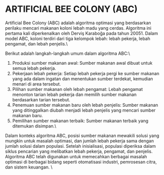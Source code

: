 # ARTIFICIAL BEE COLONY (ABC)
Artificial Bee Colony (ABC) adalah algoritma optimasi yang berdasarkan perilaku mencari makanan koloni lebah madu yang cerdas. Algoritma ini pertama kali diperkenalkan oleh Derviş Karaboğa pada tahun 20051. Dalam model ABC, koloni terdiri dari tiga kelompok lebah: lebah pekerja, lebah pengamat, dan lebah penjelis.\\

Berikut adalah langkah-langkah umum dalam algoritma ABC:\\
1. Produksi sumber makanan awal: Sumber makanan awal dibuat untuk semua lebah pekerja.
2. Pekerjaan lebah pekerja: Setiap lebah pekerja pergi ke sumber makanan yang ada dalam ingatan dan menentukan sumber terdekat, kemudian menari di area tersebut.
3. Pilihan sumber makanan oleh lebah pengamat: Lebah pengamat menonton tarian lebah pekerja dan memilih sumber makanan berdasarkan tarian tersebut.
4. Penemuan sumber makanan baru oleh lebah penjelis: Sumber makanan yang ditinggalkan diubah menjadi lebah penjelis yang mencari sumber makanan baru.
5. Pemilihan sumber makanan terbaik: Sumber makanan terbaik yang ditemukan disimpan.\\

Dalam konteks algoritma ABC, posisi sumber makanan mewakili solusi yang mungkin untuk masalah optimasi, dan jumlah lebah pekerja sama dengan jumlah solusi dalam populasi. Setelah inisialisasi, populasi diperiksa dalam siklus pencarian yang melibatkan lebah pekerja, pengamat, dan penjelis. Algoritma ABC telah digunakan untuk memecahkan berbagai masalah optimasi di berbagai bidang seperti otomatisasi industri, pemrosesan citra, dan sistem keuangan. \\


